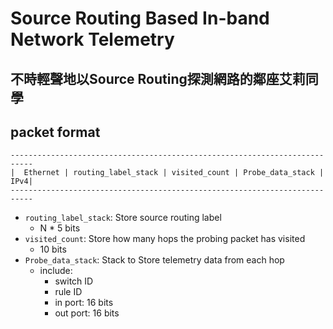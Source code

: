 # Source Routing Based In-band Network Telemetry
## 不時輕聲地以Source Routing探測網路的鄰座艾莉同學

## packet format
```
---------------------------------------------------------------------------
|  Ethernet | routing_label_stack | visited_count | Probe_data_stack | IPv4|
---------------------------------------------------------------------------
```
- `routing_label_stack`: Store source routing label
  - N * 5 bits
- `visited_count`: Store how many hops the probing packet has visited
  - 10 bits
- `Probe_data_stack`: Stack to Store telemetry data from each hop
  - include:
    - switch ID
    - rule ID
    - in port: 16 bits
    - out port: 16 bits

